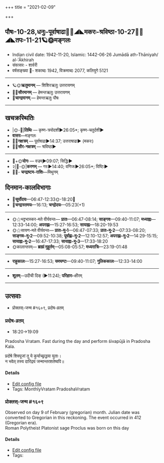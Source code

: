 +++
title = "2021-02-09"

+++
## पौषः-10-28,धनुः-पूर्वाषाढा🌛🌌◢◣मकरः-श्रविष्ठा-10-27🌌🌞◢◣तपः-11-21🪐🌞मङ्गलः
- Indian civil date: 1942-11-20, Islamic: 1442-06-26 Jumādā ath-Thāniyah/ al-ʾĀkhirah
- संवत्सरः - शार्वरी
- वर्षसङ्ख्या 🌛- शकाब्दः 1942, विक्रमाब्दः 2077, कलियुगे 5121
___________________
- 🪐🌞**ऋतुमानम्** — शिशिरऋतुः उत्तरायणम्
- 🌌🌞**सौरमानम्** — हेमन्तऋतुः उत्तरायणम्
- 🌛**चान्द्रमानम्** — हेमन्तऋतुः पौषः
___________________


## खचक्रस्थितिः
- |🌞-🌛|**तिथिः** — कृष्ण-त्रयोदशी►26:05*; कृष्ण-चतुर्दशी►  
- **वासरः**—मङ्गलः  
- 🌌🌛**नक्षत्रम्** — पूर्वाषाढा►14:37; उत्तराषाढा► (मकरः)  
- 🌌🌞**सौर-नक्षत्रम्** — श्रविष्ठा►  
___________________
- 🌛+🌞**योगः** — वज्रम्►09:07; सिद्धिः►  
- २|🌛-🌞|**करणम्** — गरः►14:40; वणिजः►26:05*; विष्टिः►  
- 🌌🌛- **चन्द्राष्टम-राशिः**—मिथुनम्  


## दिनमान-कालविभागाः
- 🌅**सूर्योदयः**—06:47-12:33🌞️-18:20🌇  
- 🌛**चन्द्रास्तमयः**—16:13; **चन्द्रोदयः**—05:23(+1)  
___________________
- 🌞⚝भट्टभास्कर-मते वीर्यवन्तः— **प्रातः**—06:47-08:14; **साङ्गवः**—09:40-11:07; **मध्याह्नः**—12:33-14:00; **अपराह्णः**—15:27-16:53; **सायाह्नः**—18:20-19:53  
- 🌞⚝सायण-मते वीर्यवन्तः— **प्रातः-मु॰1**—06:47-07:33; **प्रातः-मु॰2**—07:33-08:20; **साङ्गवः-मु॰2**—09:52-10:38; **पूर्वाह्णः-मु॰2**—12:10-12:57; **अपराह्णः-मु॰2**—14:29-15:15; **सायाह्नः-मु॰2**—16:47-17:33; **सायाह्नः-मु॰3**—17:33-18:20  
- 🌞कालान्तरम्— **ब्राह्मं मुहूर्तम्**—05:08-05:57; **मध्यरात्रिः**—23:19-01:48  
___________________
- **राहुकालः**—15:27-16:53; **यमघण्टः**—09:40-11:07; **गुलिककालः**—12:33-14:00  
___________________
- **शूलम्**—उदीची दिक् (►11:24); **परिहारः**–क्षीरम्  
___________________

## उत्सवाः
- प्रोक्लस्-जन्म #१६०९, प्रदोष-व्रतम्
### प्रदोष-व्रतम्
- 18:20→19:09

Pradosha Vratam. Fast during the day and perform śivapūjā in Pradosha Kala.

प्रदोषे  शिवपूजां  तु  ये  कुर्याच्छ्रद्धया  युताः।  
न  भवेत्  तस्य  दारिद्र्यं  जन्मान्तरशतेष्वपि॥  




#### Details
- [Edit config file](https://github.com/jyotisham/adyatithi/tree/master/time_focus/monthly/pradoSha/description_only/pradOSa-vratam.toml)
- Tags: MonthlyVratam PradoshaVratam


### प्रोक्लस्-जन्म #१६०९

Observed on day 9 of February (gregorian) month. Julian date was converted to Gregorian in this reckoning. The event occurred in 412 (Gregorian era).  
Roman Polytheist Platonist sage Proclus was born on this day

#### Details
- [Edit config file](https://github.com/jyotisham/adyatithi/tree/master/mahApuruSha/general/gregorian/day/02/09/proklas-janma.toml)
- Tags: 


